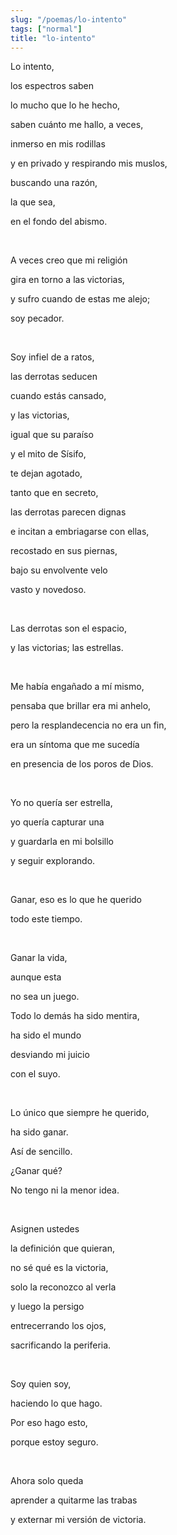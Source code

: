 ```yaml
---
slug: "/poemas/lo-intento"
tags: ["normal"]
title: "lo-intento"
---
```

Lo intento,

los espectros saben

lo mucho que lo he hecho,

saben cuánto me hallo, a veces,

inmerso en mis rodillas

y en privado y respirando mis muslos,

buscando una razón,

la que sea,

en el fondo del abismo.

&nbsp;

A veces creo que mi religión

gira en torno a las victorias,

y sufro cuando de estas me alejo;

soy pecador.

&nbsp;

Soy infiel de a ratos,

las derrotas seducen

cuando estás cansado,

y las victorias,

igual que su paraíso

y el mito de Sísifo,

te dejan agotado,

tanto que en secreto,

las derrotas parecen dignas

e incitan a embriagarse con ellas,

recostado en sus piernas,

bajo su envolvente velo

vasto y novedoso.

&nbsp;

Las derrotas son el espacio,

y las victorias; las estrellas.

&nbsp;

Me había engañado a mí mismo,

pensaba que brillar era mi anhelo,

pero la resplandecencia no era un fin,

era un síntoma que me sucedía

en presencia de los poros de Dios.

&nbsp;

Yo no quería ser estrella,

yo quería capturar una

y guardarla en mi bolsillo

y seguir explorando.

&nbsp;

Ganar, eso es lo que he querido

todo este tiempo.

&nbsp;

Ganar la vida,

aunque esta

no sea un juego.

Todo lo demás ha sido mentira,

ha sido el mundo

desviando mi juicio

con el suyo.

&nbsp;

Lo único que siempre he querido,

ha sido ganar.

Así de sencillo.

¿Ganar qué?

No tengo ni la menor idea.

&nbsp;

Asignen ustedes

la definición que quieran,

no sé qué es la victoria,

solo la reconozco al verla

y luego la persigo

entrecerrando los ojos,

sacrificando la periferia.

&nbsp;

Soy quien soy,

haciendo lo que hago.

Por eso hago esto,

porque estoy seguro.

&nbsp;

Ahora solo queda

aprender a quitarme las trabas

y externar mi versión de victoria.